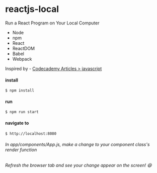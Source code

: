 # reactjs-local
Run a React Program on Your Local Computer

* Node
* npm
* React
* ReactDOM
* Babel
* Webpack

Inspired by - [Codecademy Articles > javascript](https://www.codecademy.com/articles/react-setup-i)

#### install
    $ npm install 

#### run
    $ npm run start

#### navigate to
    $ http://localhost:8080

###### In app/components/App.js, make a change to your component class's render function

###### Refresh the browser tab and see your change appear on the screen! :smile:
